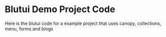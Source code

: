 # Blutui Demo Project Code

Here is the blutui code for a example project that uses canopy, collections, menu, forms and blogs
